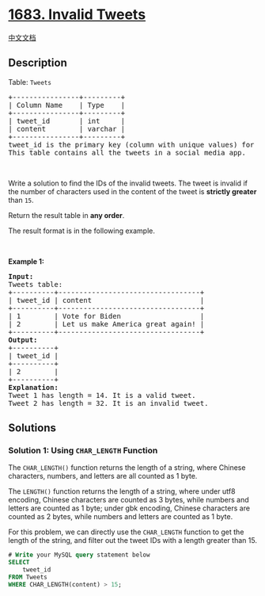 # [1683. Invalid Tweets](https://leetcode.com/problems/invalid-tweets)

[中文文档](/solution/1600-1699/1683.Invalid%20Tweets/README.md)

<!-- tags:Database -->

<!-- difficulty:Easy -->

## Description

<p>Table: <code>Tweets</code></p>

<pre>
+----------------+---------+
| Column Name    | Type    |
+----------------+---------+
| tweet_id       | int     |
| content        | varchar |
+----------------+---------+
tweet_id is the primary key (column with unique values) for this table.
This table contains all the tweets in a social media app.
</pre>

<p>&nbsp;</p>

<p>Write a solution to find the IDs of the invalid tweets. The tweet is invalid if the number of characters used in the content of the tweet is <strong>strictly greater</strong> than <code>15</code>.</p>

<p>Return the result table in <strong>any order</strong>.</p>

<p>The result format is in the following example.</p>

<p>&nbsp;</p>
<p><strong class="example">Example 1:</strong></p>

<pre>
<strong>Input:</strong> 
Tweets table:
+----------+----------------------------------+
| tweet_id | content                          |
+----------+----------------------------------+
| 1        | Vote for Biden                   |
| 2        | Let us make America great again! |
+----------+----------------------------------+
<strong>Output:</strong> 
+----------+
| tweet_id |
+----------+
| 2        |
+----------+
<strong>Explanation:</strong> 
Tweet 1 has length = 14. It is a valid tweet.
Tweet 2 has length = 32. It is an invalid tweet.
</pre>

## Solutions

### Solution 1: Using `CHAR_LENGTH` Function

The `CHAR_LENGTH()` function returns the length of a string, where Chinese characters, numbers, and letters are all counted as $1$ byte.

The `LENGTH()` function returns the length of a string, where under utf8 encoding, Chinese characters are counted as $3$ bytes, while numbers and letters are counted as $1$ byte; under gbk encoding, Chinese characters are counted as $2$ bytes, while numbers and letters are counted as $1$ byte.

For this problem, we can directly use the `CHAR_LENGTH` function to get the length of the string, and filter out the tweet IDs with a length greater than $15$.

<!-- tabs:start -->

```sql
# Write your MySQL query statement below
SELECT
    tweet_id
FROM Tweets
WHERE CHAR_LENGTH(content) > 15;
```

<!-- tabs:end -->

<!-- end -->
